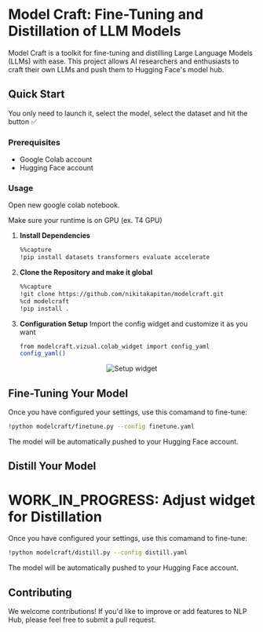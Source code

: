 # Model Craft: Fine-Tuning and Distillation of LLM Models

Model Craft is a toolkit for fine-tuning and distilling Large Language Models (LLMs) with ease. This project allows AI researchers and enthusiasts to craft their own LLMs and push them to Hugging Face's model hub.

## Quick Start

You only need to launch it, select the model, select the dataset and hit the button ✅

### Prerequisites

- Google Colab account
- Hugging Face account

### Usage

Open new google colab notebook.

Make sure your runtime is on GPU (ex. T4 GPU) 

1. **Install Dependencies**
   
   ```bash
   %%capture
   !pip install datasets transformers evaluate accelerate 

2. **Clone the Repository and make it global**
   
   ```bash
   %%capture
   !git clone https://github.com/nikitakapitan/modelcraft.git
   %cd modelcraft
   !pip install .


3. **Configuration Setup**
Import the config widget and customize it as you want

   ```bash
   from modelcraft.vizual.colab_widget import config_yaml
   config_yaml() 

<p align="center">
  <img src="docs/images/setup.png" alt="Setup widget" />
</p>

## Fine-Tuning Your Model

Once you have configured your settings, use this comamand to fine-tune:

  ```bash
  !python modelcraft/finetune.py --config finetune.yaml
  ```

The model will be automatically pushed to your Hugging Face account.

## Distill Your Model

# WORK_IN_PROGRESS: Adjust widget for Distillation

Once you have configured your settings, use this comamand to fine-tune:

  ```bash
  !python modelcraft/distill.py --config distill.yaml
  ```

The model will be automatically pushed to your Hugging Face account.

## Contributing
We welcome contributions! If you'd like to improve or add features to NLP Hub, please feel free to submit a pull request.
